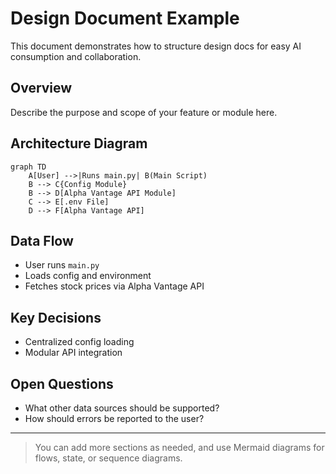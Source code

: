 # Design Document Example

This document demonstrates how to structure design docs for easy AI consumption and collaboration.

## Overview
Describe the purpose and scope of your feature or module here.

## Architecture Diagram
```mermaid
graph TD
    A[User] -->|Runs main.py| B(Main Script)
    B --> C{Config Module}
    B --> D[Alpha Vantage API Module]
    C --> E[.env File]
    D --> F[Alpha Vantage API]
```

## Data Flow
- User runs `main.py`
- Loads config and environment
- Fetches stock prices via Alpha Vantage API

## Key Decisions
- Centralized config loading
- Modular API integration

## Open Questions
- What other data sources should be supported?
- How should errors be reported to the user?

---

> You can add more sections as needed, and use Mermaid diagrams for flows, state, or sequence diagrams.
